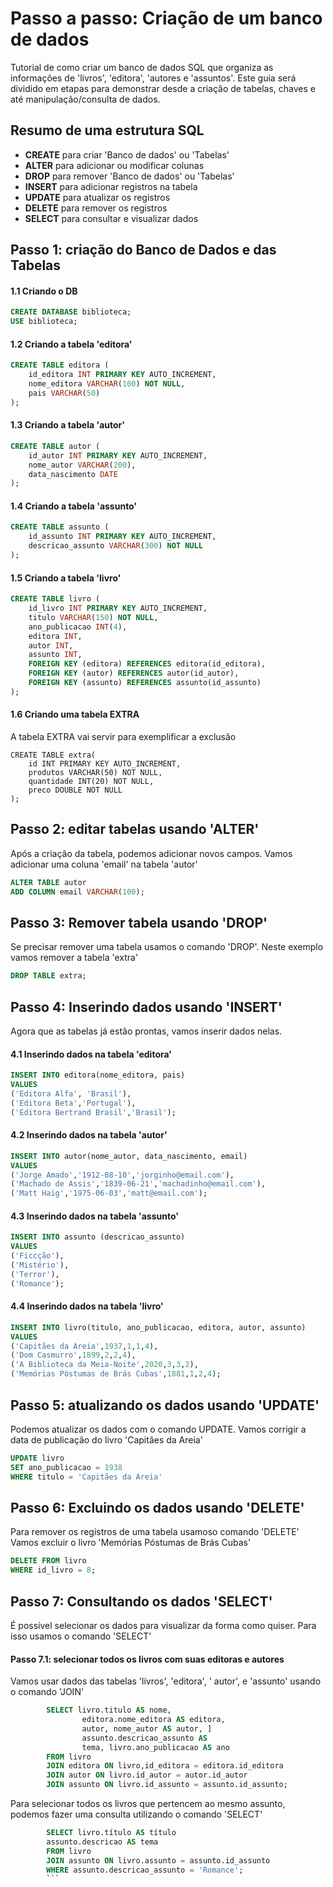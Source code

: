 # Passo a passo: Criação de um banco de dados
Tutorial de como criar um banco de dados SQL que organiza as informações de 'livros', 'editora', 'autores e 'assuntos'.
Este guia será dividido em etapas para demonstrar desde a criação de tabelas, chaves e até manipulação/consulta de dados.

## Resumo de uma estrutura SQL
* __CREATE__ para criar 'Banco de dados' ou 'Tabelas'
* __ALTER__ para adicionar ou modificar colunas
* __DROP__ para remover 'Banco de dados' ou 'Tabelas'
* __INSERT__ para adicionar registros na tabela
* __UPDATE__ para atualizar os registros
* __DELETE__ para remover os registros
* __SELECT__ para consultar e visualizar dados 

## Passo 1: criação do Banco de Dados e das Tabelas
#### 1.1 Criando o DB

```SQL
CREATE DATABASE biblioteca;
USE biblioteca;
```

#### 1.2 Criando a tabela 'editora'
```SQL
CREATE TABLE editora (
    id_editora INT PRIMARY KEY AUTO_INCREMENT,
    nome_editora VARCHAR(100) NOT NULL,
    pais VARCHAR(50)
);
```

#### 1.3 Criando a tabela 'autor'
```SQL
CREATE TABLE autor (
    id_autor INT PRIMARY KEY AUTO_INCREMENT,
    nome_autor VARCHAR(200),
    data_nascimento DATE
);
```

#### 1.4 Criando a tabela 'assunto'
```SQL
CREATE TABLE assunto (
    id_assunto INT PRIMARY KEY AUTO_INCREMENT,
    descricao_assunto VARCHAR(300) NOT NULL
);
```
#### 1.5 Criando a tabela 'livro'
```SQL
CREATE TABLE livro (
    id_livro INT PRIMARY KEY AUTO_INCREMENT,
    titulo VARCHAR(150) NOT NULL,
    ano_publicacao INT(4),
    editora INT,
    autor INT,
    assunto INT,
    FOREIGN KEY (editora) REFERENCES editora(id_editora),
    FOREIGN KEY (autor) REFERENCES autor(id_autor),
    FOREIGN KEY (assunto) REFERENCES assunto(id_assunto)
);
```
#### 1.6 Criando uma tabela EXTRA
A tabela EXTRA vai servir para exemplificar a exclusão

```
CREATE TABLE extra(
    id INT PRIMARY KEY AUTO_INCREMENT,
    produtos VARCHAR(50) NOT NULL,
    quantidade INT(20) NOT NULL,
    preco DOUBLE NOT NULL
);
```

## Passo 2: editar tabelas usando 'ALTER'
Após a criação da tabela, podemos adicionar novos campos. Vamos adicionar uma coluna 'email' na tabela 'autor'

```SQL
ALTER TABLE autor
ADD COLUMN email VARCHAR(100);
```

## Passo 3: Remover tabela usando 'DROP'
Se precisar remover uma tabela usamos o comando 'DROP'.
Neste exemplo vamos remover a tabela 'extra'

```SQL
DROP TABLE extra;
```

## Passo 4: Inserindo dados usando 'INSERT'
Agora que as tabelas já estão prontas, vamos inserir dados nelas.

#### 4.1 Inserindo dados na tabela 'editora'
```SQL
INSERT INTO editora(nome_editora, pais) 
VALUES 
('Editora Alfa', 'Brasil'),
('Editora Beta','Portugal'),
('Editora Bertrand Brasil','Brasil');
```

#### 4.2 Inserindo dados na tabela 'autor'
```SQL
INSERT INTO autor(nome_autor, data_nascimento, email)
VALUES
('Jorge Amado','1912-08-10','jorginho@email.com'),
('Machado de Assis','1839-06-21','machadinho@email.com'),
('Matt Haig','1975-06-03','matt@email.com');
```

#### 4.3 Inserindo dados na tabela 'assunto'
```SQL
INSERT INTO assunto (descricao_assunto)
VALUES
('Ficcção'),
('Mistério'),
('Terror'),
('Romance');
```

#### 4.4 Inserindo dados na tabela 'livro'
```SQL
INSERT INTO livro(titulo, ano_publicacao, editora, autor, assunto)
VALUES
('Capitães da Areia',1937,1,1,4),
('Dom Casmurro',1899,2,2,4),
('A Biblioteca da Meia-Noite',2020,3,3,2),
('Memórias Póstumas de Brás Cubas',1881,1,2,4);
```

## Passo 5: atualizando os dados usando 'UPDATE'
Podemos atualizar os dados com o comando UPDATE.
Vamos corrigir a data de publicação do livro 'Capitães da Areia'

```SQL
UPDATE livro
SET ano_publicacao = 1938
WHERE titulo = 'Capitães da Areia'
```

## Passo 6: Excluindo os dados usando 'DELETE'
Para remover os registros de uma tabela usamoso comando 'DELETE'
Vamos excluir o livro 'Memórias Póstumas de Brás Cubas'

```SQL
DELETE FROM livro
WHERE id_livro = 8;
```

## Passo 7: Consultando os dados 'SELECT'
É possível selecionar os dados para visualizar da forma como quiser.
Para isso usamos o comando 'SELECT'
#### Passo 7.1: selecionar todos os livros com suas editoras e autores
Vamos usar dados das tabelas 'livros', 'editora', ' autor', e 'assunto' usando o comando 'JOIN'
```SQL
        SELECT livro.titulo AS nome,
                editora.nome_editora AS editora, 
                autor, nome_autor AS autor, ]
                assunto.descricao_assunto AS 
                tema, livro.ano_publicacao AS ano 
        FROM livro 
        JOIN editora ON livro,id_editora = editora.id_editora 
        JOIN autor ON livro.id_autor = autor.id_autor
        JOIN assunto ON livro.id_assunto = assunto.id_assunto;
```

<!-- consulta com filtro WHERE -->
Para selecionar todos os livros que pertencem ao mesmo assunto, podemos fazer uma consulta utilizando o comando 'SELECT'
```SQL
        SELECT livro.título AS título
        assunto.descricao AS tema
        FROM livro
        JOIN assunto ON livro.assunto = assunto.id_assunto
        WHERE assunto.descricao_assunto = 'Romance';
        ```